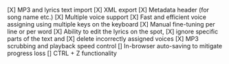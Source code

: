 [X] MP3 and lyrics text import
[X] XML export
[X] Metadata header (for song name etc.)
[X] Multiple voice support
[X] Fast and efficient voice assigning using multiple keys on the keyboard
[X] Manual fine-tuning per line or per word
[X] Ability to edit the lyrics on the spot, 
[X] ignore specific parts of the text and 
[X] delete incorrectly assigned voices
[X] MP3 scrubbing and playback speed control
[] In-browser auto-saving to mitigate progress loss
[] CTRL + Z functionality